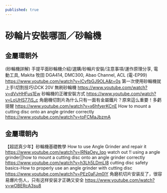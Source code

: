 ```yaml
---
published: true
---
```

# 砂輪片安裝哪面／砂輪機

## 金屬環朝外
(砂輪機詳解) 手提平面砂輪機介紹/選購/砂輪片安裝/注意事項/運作原理分享, 電動工具, Makita 牧田 DGA414, DMC300, Abao Channel, ACL (電-EP99)
  https://www.youtube.com/watch?v=lCvfbGJ9OLA&t=0s
第一次使用砂輪機就上手\切割技巧\DCK 20V 無刷砂輪機
  https://www.youtube.com/watch?v=dVvHHFus1Ew
砂輪機的正確安裝方式
  https://www.youtube.com/watch?v=LoUHS77jS_c
角磨機切割片為什么只有一面有金屬鐵片？原來這么重要！多虧提醒
  https://www.youtube.com/watch?v=x6hfyerKCnE
How to mount a cutting disc onto an angle grinder correctly
  https://www.youtube.com/watch?v=toFCMaJbzmA
  
## 金屬環朝內
【超認真少年】砂輪機基礎教學 How to use Angle Grinder and repair it
  https://www.youtube.com/watch?v=lRNaOey_Iqo
watch out !! using a angle grinder||how to mount a cutting disc onto an angle grinder correctly
  https://www.youtube.com/watch?v=h3Lh5LDmLI8
cutting disc safety basics-How to properly use an angle grinder with cutting disc
  https://www.youtube.com/watch?v=PEz0aFJm0lY
角磨机切片安装反了，很容易爆片伤人，只有这样安装才正确又安全
  https://www.youtube.com/watch?v=wOBERcA3su8
